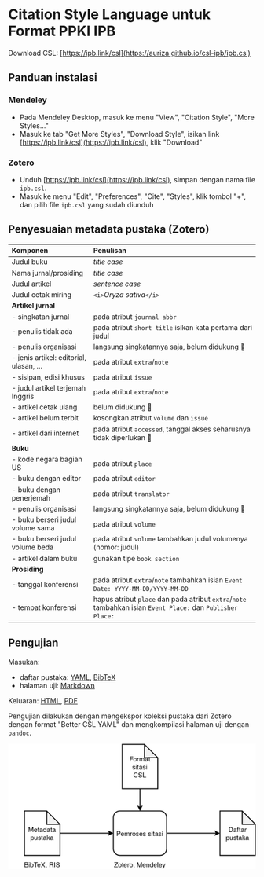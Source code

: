 # Citation Style Language untuk Format PPKI IPB

Download CSL: [https://ipb.link/csl](https://auriza.github.io/csl-ipb/ipb.csl)


## Panduan instalasi

### Mendeley

- Pada Mendeley Desktop, masuk ke menu "View", "Citation Style", "More Styles..."
- Masuk ke tab "Get More Styles", "Download Style", isikan link [https://ipb.link/csl](https://ipb.link/csl), klik "Download"

### Zotero

- Unduh [https://ipb.link/csl](https://ipb.link/csl), simpan dengan nama file `ipb.csl`.
- Masuk ke menu "Edit", "Preferences", "Cite", "Styles", klik tombol "+", dan pilih file `ipb.csl` yang sudah diunduh

## Penyesuaian metadata pustaka (Zotero)

| Komponen                  | Penulisan                                                             |
|:--------------------------|:----------------------------------------------------------------------|
| Judul buku                | *title case*                                                          |
| Nama jurnal/prosiding     | *title case*                                                          |
| Judul artikel             | *sentence case*                                                       |
| Judul cetak miring        | `<i>`*Oryza sativa*`</i>`                                             |
| **Artikel jurnal**        |                                                                       |
| - singkatan jurnal        | pada atribut `journal abbr`                                           |
| - penulis tidak ada       | pada atribut `short title` isikan kata pertama dari judul             |
| - penulis organisasi      | langsung singkatannya saja, belum didukung 🔴                          |
| - jenis artikel: editorial, ulasan, … | pada atribut `extra`/`note`                               |
| - sisipan, edisi khusus   | pada atribut `issue`                                                  |
| - judul artikel terjemah Inggris | pada atribut `extra`/`note`                                    |
| - artikel cetak ulang     | belum didukung 🔴                                                      |
| - artikel belum terbit    | kosongkan atribut `volume` dan `issue`                                |
| - artikel dari internet   | pada atribut `accessed`, tanggal akses seharusnya tidak diperlukan 🔴  |
| **Buku**                  |                                                                       |
| - kode negara bagian US   | pada atribut `place`                                                  |
| - buku dengan editor      | pada atribut `editor`                                                 |
| - buku dengan penerjemah  | pada atribut `translator`                                             |
| - penulis organisasi      | langsung singkatannya saja, belum didukung 🔴                          |
| - buku berseri judul volume sama  | pada atribut `volume`                                         |
| - buku berseri judul volume beda  | pada atribut `volume` tambahkan judul volumenya (nomor: judul)|
| - artikel dalam buku      | gunakan tipe `book section`                                           |
| **Prosiding**             |                                                                       |
| - tanggal konferensi      | pada atribut `extra`/`note` tambahkan isian `Event Date: YYYY-MM-DD/YYYY-MM-DD` |
| - tempat konferensi       | hapus atribut `place` dan pada atribut `extra`/`note` tambahkan isian `Event Place:` dan `Publisher Place:` |



## Pengujian

Masukan:

- daftar pustaka: [YAML](https://auriza.github.io/csl-ipb/test/ppki4.yaml), [BibTeX](https://auriza.github.io/csl-ipb/test/ppki4.bib)
- halaman uji: [Markdown](https://auriza.github.io/csl-ipb/test/ppki4.md)

Keluaran: [HTML](https://auriza.github.io/csl-ipb/test/ppki4.html), [PDF](https://auriza.github.io/csl-ipb/test/ppki4.pdf)

<!-- Contoh paper: [HTML](https://auriza.github.io/csl-ipb/tesis/paper.html), [PDF](https://auriza.github.io/csl-ipb/tesis/paper.pdf) -->

Pengujian dilakukan dengan mengekspor koleksi pustaka dari Zotero dengan format "Better CSL YAML"
dan mengkompilasi halaman uji dengan `pandoc`.

![CSL dalam ekosistem penulisan pustaka](csl.png)
